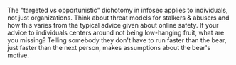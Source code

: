 The "targeted vs opportunistic" dichotomy in infosec applies to individuals, not just organizations. Think about threat models for stalkers & abusers and how this varies from the typical advice given about online safety. If your advice to individuals centers around not being low-hanging fruit, what are you missing? Telling somebody they don't have to run faster than the bear, just faster than the next person, makes assumptions about the bear's motive.
